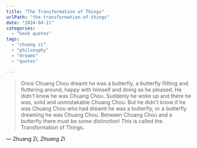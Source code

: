 ```yaml
---
title: "The Transformation of Things"
urlPath: "the-transformation-of-things"
date: "2024-04-11"
categories: 
  - "book quotes"
tags: 
  - "chuang zi"
  - "philosophy"
  - "dreams"
  - "quotes"

---
```

> Once Chuang Chou dreamt he was a butterfly, a butterfly flitting and fluttering around, happy with himself and doing as he pleased. He didn't know he was Chuang Chou. Suddenly he woke up and there he was, solid and unmistakable Chuang Chou. But he didn't know if he was Chuang Chou who had dreamt he was a butterfly, or a butterfly dreaming he was Chuang Chou. Between Chuang Chou and a butterfly there must be some distinction! This is called the Transformation of Things.

&mdash; Zhuang Zi, <cite>Zhuang Zi</cite>